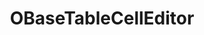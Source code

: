 ---
permalink: /components/table/obasetablecelleditor/api
title: "OBaseTableCellEditor"
comp: obasetablecelleditor
---